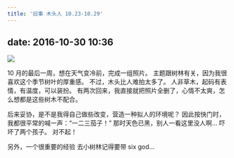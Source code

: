 ```yaml
---
title: '旧事 木头人 10.23-10.29'
---
```


## date: 2016-10-30 10:36

![](/assets/blogImg/diary-15.jpg)

10 月的最后一周，想在天气变冷前，完成一组照片。
主题跟树林有关，因为我很喜欢这个季节树叶的厚重感。
不过，木头比人难拍太多了。
人非草木，起码有表情，有温度，可以装扮。
有两次回来，我直接就把照片全删了，心情不太爽，怎么想都是这些树木不配合。

后来妥协，是不是我得自己做些改变，营造一种拟人的环境呢？
因此按快门时，我都很平常的喊一声：“一二三茄子！”
那时天色已黑，别人一看这里没人啊…
吓坏了两个孩子。
对不起！

另外，一个很重要的经验
去小树林记得要带 six god…

